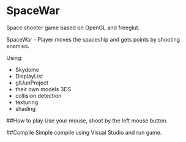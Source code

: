 # SpaceWar
Space shooter game based on OpenGL and freeglut.

SpaceWar - Player moves the spaceship and gets points by shooting enemies.

Using:
  * Skydome
  * DisplayList
  * glUunProject
  * their own models 3DS
  * collision detection
  * texturing
  * shading

##How to play
Use your mouse, shoot by the left mouse button.
  
##Compile
Simple compile using Visual Studio and run game.
